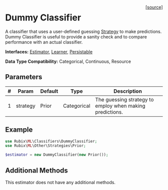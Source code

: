 <span style="float:right;"><a href="https://github.com/RubixML/RubixML/blob/master/src/Classifiers/DummyClassifier.php">[source]</a></span>

# Dummy Classifier
A classifier that uses a user-defined guessing [Strategy](../other/strategies/api.md) to make predictions. Dummy Classifier is useful to provide a sanity check and to compare performance with an actual classifier.

**Interfaces:** [Estimator](../estimator.md), [Learner](../learner.md), [Persistable](../persistable.md)

**Data Type Compatibility:** Categorical, Continuous, Resource

## Parameters
| # | Param | Default | Type | Description |
|---|---|---|---|---|
| 1 | strategy | Prior | Categorical | The guessing strategy to employ when making predictions. |

## Example
```php
use Rubix\ML\Classifiers\DummyClassifier;
use Rubix\ML\Other\Strategies\Prior;

$estimator = new DummyClassifier(new Prior());
```

## Additional Methods
This estimator does not have any additional methods.
